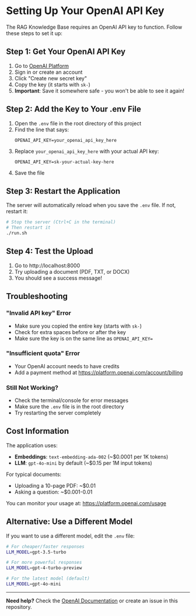 # Setting Up Your OpenAI API Key

The RAG Knowledge Base requires an OpenAI API key to function. Follow these steps to set it up:

## Step 1: Get Your OpenAI API Key

1. Go to [OpenAI Platform](https://platform.openai.com/api-keys)
2. Sign in or create an account
3. Click "Create new secret key"
4. Copy the key (it starts with `sk-`)
5. **Important**: Save it somewhere safe - you won't be able to see it again!

## Step 2: Add the Key to Your .env File

1. Open the `.env` file in the root directory of this project
2. Find the line that says:
   ```
   OPENAI_API_KEY=your_openai_api_key_here
   ```
3. Replace `your_openai_api_key_here` with your actual API key:
   ```
   OPENAI_API_KEY=sk-your-actual-key-here
   ```
4. Save the file

## Step 3: Restart the Application

The server will automatically reload when you save the `.env` file. If not, restart it:

```bash
# Stop the server (Ctrl+C in the terminal)
# Then restart it
./run.sh
```

## Step 4: Test the Upload

1. Go to http://localhost:8000
2. Try uploading a document (PDF, TXT, or DOCX)
3. You should see a success message!

## Troubleshooting

### "Invalid API key" Error
- Make sure you copied the entire key (starts with `sk-`)
- Check for extra spaces before or after the key
- Make sure the key is on the same line as `OPENAI_API_KEY=`

### "Insufficient quota" Error
- Your OpenAI account needs to have credits
- Add a payment method at https://platform.openai.com/account/billing

### Still Not Working?
- Check the terminal/console for error messages
- Make sure the `.env` file is in the root directory
- Try restarting the server completely

## Cost Information

The application uses:
- **Embeddings**: `text-embedding-ada-002` (~$0.0001 per 1K tokens)
- **LLM**: `gpt-4o-mini` by default (~$0.15 per 1M input tokens)

For typical documents:
- Uploading a 10-page PDF: ~$0.01
- Asking a question: ~$0.001-0.01

You can monitor your usage at: https://platform.openai.com/usage

## Alternative: Use a Different Model

If you want to use a different model, edit the `.env` file:

```bash
# For cheaper/faster responses
LLM_MODEL=gpt-3.5-turbo

# For more powerful responses
LLM_MODEL=gpt-4-turbo-preview

# For the latest model (default)
LLM_MODEL=gpt-4o-mini
```

---

**Need help?** Check the [OpenAI Documentation](https://platform.openai.com/docs) or create an issue in this repository.


